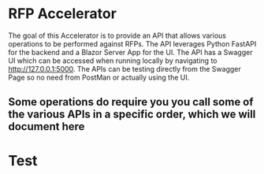 # RFP Accelerator
The goal of this Accelerator is to provide an API that allows various operations to be performed against RFPs.  The API leverages Python FastAPI for the backend and a Blazor Server App for the UI.  The API has a Swagger UI which can be accessed when running locally by navigating to http://127.0.0.1:5000.  The APIs can be testing directly from the Swagger Page so no need from PostMan or actually using the UI.

## Some operations do require you you call some of the various APIs in a specific order, which we will document here

# Test